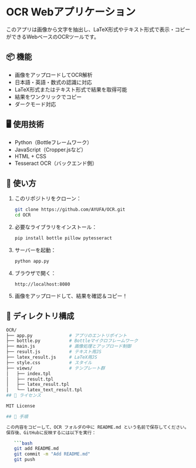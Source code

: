 # OCR Webアプリケーション

このアプリは画像から文字を抽出し、LaTeX形式やテキスト形式で表示・コピーができるWebベースのOCRツールです。

## 📦 機能

- 画像をアップロードしてOCR解析
- 日本語・英語・数式の認識に対応
- LaTeX形式またはテキスト形式で結果を取得可能
- 結果をワンクリックでコピー
- ダークモード対応

## 🖥️ 使用技術

- Python（Bottleフレームワーク）
- JavaScript（Cropper.jsなど）
- HTML + CSS
- Tesseract OCR（バックエンド側）

## 🚀 使い方

1. このリポジトリをクローン：
   ```bash
   git clone https://github.com/AYUFA/OCR.git
   cd OCR

2. 必要なライブラリをインストール：
   ```bash
   pip install bottle pillow pytesseract

3. サーバーを起動：
   ```bash
   python app.py
   
4. ブラウザで開く：
   ```arduino
   http://localhost:8080
   
5. 画像をアップロードして、結果を確認＆コピー！

## 📂 ディレクトリ構成

   ```bash
   OCR/
   ├── app.py              # アプリのエントリポイント
   ├── bottle.py           # Bottleマイクロフレームワーク
   ├── main.js             # 画像処理とアップロード制御
   ├── result.js           # テキスト用JS
   ├── latex_result.js     # LaTeX用JS
   ├── style.css           # スタイル
   ├── views/              # テンプレート群
   │   ├── index.tpl
   │   ├── result.tpl
   │   ├── latex_result.tpl
   │   └── latex_text_result.tpl
## 📄 ライセンス

MIT License

## 📝 手順
   
   この内容をコピーして、OCR フォルダの中に README.md という名前で保存してください。  
   保存後、GitHubに反映するには以下を実行：
   
      ```bash
      git add README.md
      git commit -m "Add README.md"
      git push
